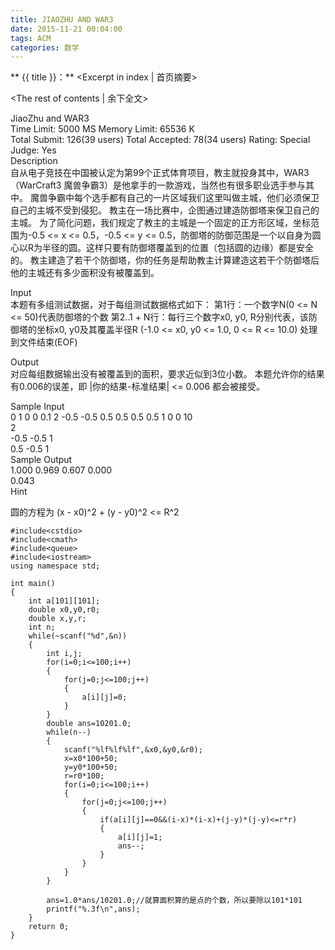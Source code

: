 ```yaml
---
title: JIAOZHU AND WAR3
date: 2015-11-21 00:04:00
tags: ACM
categories: 数学
---
```

** {{ title }}：** <Excerpt in index | 首页摘要>
<!-- more -->
<The rest of contents | 余下全文>

JiaoZhu and WAR3   
Time Limit: 5000 MS	Memory Limit: 65536 K   
Total Submit: 126(39 users)	Total Accepted: 78(34 users)	Rating: 	Special Judge: Yes   
Description   
自从电子竞技在中国被认定为第99个正式体育项目，教主就投身其中，WAR3（WarCraft3 魔兽争霸3）是他拿手的一款游戏，当然也有很多职业选手参与其中。 魔兽争霸中每个选手都有自己的一片区域我们这里叫做主城，他们必须保卫自己的主城不受到侵犯。 教主在一场比赛中，企图通过建造防御塔来保卫自己的主城。 为了简化问题，我们规定了教主的主城是一个固定的正方形区域，坐标范围为-0.5 <= x <= 0.5，-0.5 <= y <= 0.5，防御塔的防御范围是一个以自身为圆心以R为半径的圆。这样只要有防御塔覆盖到的位置（包括圆的边缘）都是安全的。 教主建造了若干个防御塔，你的任务是帮助教主计算建造这若干个防御塔后他的主城还有多少面积没有被覆盖到。   

Input   
本题有多组测试数据，对于每组测试数据格式如下： 第1行：一个数字N(0 <= N <= 50)代表防御塔的个数 第2..1 + N行：每行三个数字x0, y0, R分别代表，该防御塔的坐标x0, y0及其覆盖半径R (-1.0 <= x0, y0 <= 1.0, 0 <= R <= 10.0) 处理到文件结束(EOF)   

Output   
对应每组数据输出没有被覆盖到的面积，要求近似到3位小数。 本题允许你的结果有0.006的误差，即 |你的结果-标准结果| <= 0.006 都会被接受。   

Sample Input   
0 1 0 0 0.1 2 -0.5 -0.5 0.5 0.5 0.5 0.5 1 0 0 10   
2   
-0.5 -0.5 1   
0.5 -0.5 1   
Sample Output   
1.000 0.969 0.607 0.000   
0.043   
Hint   

圆的方程为 (x - x0)^2 + (y - y0)^2 <= R^2   

```
#include<cstdio>
#include<cmath>
#include<queue>
#include<iostream>
using namespace std;

int main()
{
    int a[101][101];
    double x0,y0,r0;
    double x,y,r;
    int n;
    while(~scanf("%d",&n))
    {
        int i,j;
        for(i=0;i<=100;i++)
        {
            for(j=0;j<=100;j++)
            {
                a[i][j]=0;
            }
        }
        double ans=10201.0;
        while(n--)
        {
            scanf("%lf%lf%lf",&x0,&y0,&r0);
            x=x0*100+50;
            y=y0*100+50;
            r=r0*100;
            for(i=0;i<=100;i++)
            {
                for(j=0;j<=100;j++)
                {
                    if(a[i][j]==0&&(i-x)*(i-x)+(j-y)*(j-y)<=r*r)
                    {
                        a[i][j]=1;
                        ans--;
                    }
                }
            }
        }
        
        ans=1.0*ans/10201.0;//就算面积算的是点的个数，所以要除以101*101
        printf("%.3f\n",ans);
    }
    return 0;
}
```